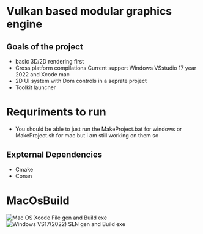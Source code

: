# Vulkan based modular graphics engine

## Goals of the project

- basic 3D/2D rendering first 
- Cross platform compilations Current support Windows VSstudio 17 year 2022 and Xcode mac 
- 2D UI system with Dom controls in a seprate project 
- Toolkit launcner 


# Requriments to run 
- You should be able to just run the MakeProject.bat for windows or MakeProject.sh for mac but i am still working on them so 
## Expternal Dependencies 
- Cmake 
- Conan 


# MacOsBuild

![Mac OS Xcode File gen and Build exe](https://github.com/jaibeer72/VulkanGFX/actions/workflows/build_Xcode_Proj.yml/badge.svg)
![Windows VS17(2022) SLN gen and Build exe](https://github.com/jaibeer72/VulkanGFX/actions/workflows/build_Xcode_Proj.yml/badge.svg)